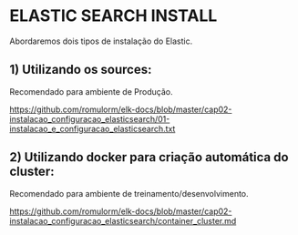 # ELASTIC SEARCH INSTALL

Abordaremos dois tipos de instalação do Elastic.

## 1) Utilizando os sources:

Recomendado para ambiente de Produção.

https://github.com/romulorm/elk-docs/blob/master/cap02-instalacao_configuracao_elasticsearch/01-instalacao_e_configuracao_elasticsearch.txt

## 2) Utilizando docker para criação automática do cluster:

Recomendado para ambiente de treinamento/desenvolvimento.

https://github.com/romulorm/elk-docs/blob/master/cap02-instalacao_configuracao_elasticsearch/container_cluster.md
